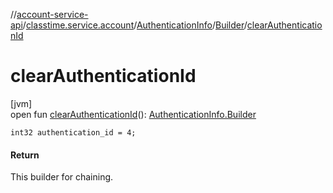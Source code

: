 //[account-service-api](../../../../index.md)/[classtime.service.account](../../index.md)/[AuthenticationInfo](../index.md)/[Builder](index.md)/[clearAuthenticationId](clear-authentication-id.md)

# clearAuthenticationId

[jvm]\
open fun [clearAuthenticationId](clear-authentication-id.md)(): [AuthenticationInfo.Builder](index.md)

`int32 authentication_id = 4;`

#### Return

This builder for chaining.
